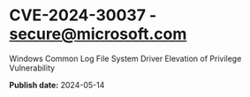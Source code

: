 # CVE-2024-30037 - secure@microsoft.com

Windows Common Log File System Driver Elevation of Privilege Vulnerability

**Publish date:** 2024-05-14
